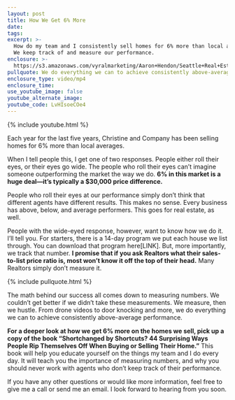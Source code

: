 ```yaml
---
layout: post
title: How We Get 6% More
date:
tags:
excerpt: >-
  How do my team and I consistently sell homes for 6% more than local averages?
  We keep track of and measure our performance.
enclosure: >-
  https://s3.amazonaws.com/vyralmarketing/Aaron+Hendon/Seattle+Real+Estate+Agent-+How+We+Get+6%2525+More.mp4
pullquote: We do everything we can to achieve consistently above-average performance.
enclosure_type: video/mp4
enclosure_time:
use_youtube_image: false
youtube_alternate_image:
youtube_code: LvHIsoeCOe4
---
```



{% include youtube.html %}

Each year for the last five years, Christine and Company has been selling homes for 6% more than local averages.

When I tell people this, I get one of two responses. People either roll their eyes, or their eyes go wide. The people who roll their eyes can’t imagine someone outperforming the market the way we do. **6% in this market is a huge deal—it’s typically a $30,000 price difference.**

People who roll their eyes at our performance simply don’t think that different agents have different results. This makes no sense. Every business has above, below, and average performers. This goes for real estate, as well.

People with the wide-eyed response, however, want to know how we do it. I’ll tell you. For starters, there is a 14-day program we put each house we list through. You can download that program here[LINK]. But, more importantly, we track that number. **I promise that if you ask Realtors what their sales-to-list price ratio is, most won’t know it off the top of their head.** Many Realtors simply don’t measure it.

{% include pullquote.html %}

The math behind our success all comes down to measuring numbers. We couldn’t get better if we didn’t take these measurements. We measure, then we hustle. From drone videos to door knocking and more, we do everything we can to achieve consistently above-average performance.

**For a deeper look at how we get 6% more on the homes we sell, pick up a copy of the book “Shortchanged by Shortcuts? 44 Surprising Ways People Rip Themselves Off When Buying or Selling Their Home.”** This book will help you educate yourself on the things my team and I do every day. It will teach you the importance of measuring numbers, and why you should never work with agents who don’t keep track of their performance.

If you have any other questions or would like more information, feel free to give me a call or send me an email. I look forward to hearing from you soon.